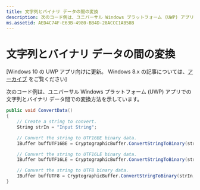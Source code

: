```yaml
---
title: 文字列とバイナリ データの間の変換
description: 次のコード例は、ユニバーサル Windows プラットフォーム (UWP) アプリでの文字列とバイナリ データ間での変換方法を示しています。
ms.assetid: AED4C74F-E63B-4980-BB4D-28ACCC1AB58B
---
```


# 文字列とバイナリ データの間の変換


\[Windows 10 の UWP アプリ向けに更新。 Windows 8.x の記事については、[アーカイブ](http://go.microsoft.com/fwlink/p/?linkid=619132) をご覧ください\]

次のコード例は、ユニバーサル Windows プラットフォーム (UWP) アプリでの文字列とバイナリ データ間での変換方法を示しています。

```cs
public void ConvertData()
{
    // Create a string to convert.
    String strIn = "Input String";

    // Convert the string to UTF16BE binary data.
    IBuffer buffUTF16BE = CryptographicBuffer.ConvertStringToBinary(strIn, BinaryStringEncoding.Utf16BE);

    // Convert the string to UTF16LE binary data.
    IBuffer buffUTF16LE = CryptographicBuffer.ConvertStringToBinary(strIn, BinaryStringEncoding.Utf16LE);

    // Convert the string to UTF8 binary data.
    IBuffer buffUTF8 = CryptographicBuffer.ConvertStringToBinary(strIn, BinaryStringEncoding.Utf8);
}
```

 

 






<!--HONumber=Mar16_HO1-->


